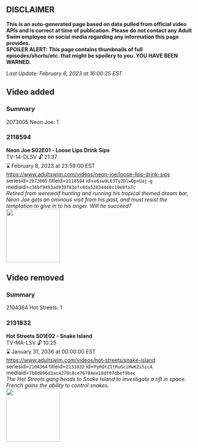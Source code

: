 ## DISCLAIMER
**This is an auto-generated page based on data pulled from official video APIs and is correct at time of publication. Please do not contact any Adult Swim employee on social media regarding any information this page provides.**  
**SPOILER ALERT: This page contains thumbnails of full episodes/shorts/etc. that might be spoilery to you. YOU HAVE BEEN WARNED.**  

_Last Update: February 6, 2023 at 16:00:25 EST_
## Video added
### Summary
2073005 Neon Joe: 1  
### 2118594
**Neon Joe S02E01 - Loose Lips Drink Sips**  
TV-14-DLSV 🔓 21:37  
⌛ February 8, 2023 at 23:59:00 EST  
https://www.adultswim.com/videos/neon-joe/loose-lips-drink-sips  
seriesid=`2073005` titleid=`2118594` id=`e6sw9L63Ty2DlwQpxUaj-g` mediaid=`c36bf9493ad939f83efc8da52034448c19e9fa7c`  
_Retired from werewolf hunting and running his tropical themed dream bar, Neon Joe gets an ominous visit from his past, and must resist the temptation to give in to his anger. Will he succeed?_  
<a href="https://media.cdn.adultswim.com/uploads/20200312/thumbnails/2_203121146250-neonjoe_201_dup-20170425.jpg"><img src="https://media.cdn.adultswim.com/uploads/20200312/thumbnails/2_203121146250-neonjoe_201_dup-20170425.jpg" height="144px" /></a>
## Video removed
### Summary
2104364 Hot Streets: 1  
### 2131832
**Hot Streets S01E02 - Snake Island**  
TV-MA-LSV 🔓 10:25  
⌛ January 31, 2036 at 00:00:00 EST  
https://www.adultswim.com/videos/hot-streets/snake-island  
seriesid=`2104364` titleid=`2131832` id=`PyRQtZ1tRuGciMwKZs5icA` mediaid=`7b8d896d3ac4270c8ce76784ee18df07dbef9bec`  
_The Hot Streets gang heads to Snake Island to investigate a rift in space. French gains the ability to control snakes._  
<a href="https://media.cdn.adultswim.com/uploads/20200305/thumbnails/2_20351445449-HotStreets_101_dup-20170908.jpg"><img src="https://media.cdn.adultswim.com/uploads/20200305/thumbnails/2_20351445449-HotStreets_101_dup-20170908.jpg" height="144px" /></a>
